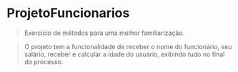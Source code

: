 # ProjetoFuncionarios
> Exercício de métodos para uma melhor familiarização.

> O projeto tem a funcionalidade de receber o nome do funcionário, seu salário, receber e calcular a idade do usuário, exibindo tudo no final do processo.
